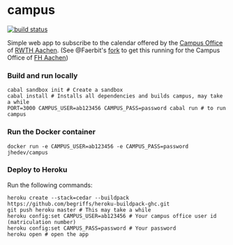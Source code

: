 campus
======

[![build status](https://circleci.com/gh/jhedev/campus.png?style=shield)](https://circleci.com/gh/jhedev/campus/tree/master)

Simple web app to subscribe to the calendar offered by the [Campus Office](https://www.campus.rwth-aachen.de/office/) of [RWTH Aachen](http://www.rwth-aachen.de/). (See @Faerbit's [fork](https://github.com/Faerbit/campus) to get this running for the Campus Office of [FH Aachen](https://www.fh-aachen.de/))

### Build and run locally
```
cabal sandbox init # Create a sandbox
cabal install # Installs all dependencies and builds campus, may take a while
PORT=3000 CAMPUS_USER=ab123456 CAMPUS_PASS=password cabal run # to run campus
```

### Run the Docker container
```
docker run -e CAMPUS_USER=ab123456 -e CAMPUS_PASS=password jhedev/campus
```

### Deploy to Heroku
Run the following commands:
```
heroku create --stack=cedar --buildpack https://github.com/begriffs/heroku-buildpack-ghc.git
git push heroku master # This may take a while
heroku config:set CAMPUS_USER=ab123456 # Your campus office user id (matriculation number)
heroku config:set CAMPUS_PASS=password # Your password
heroku open # open the app
```
